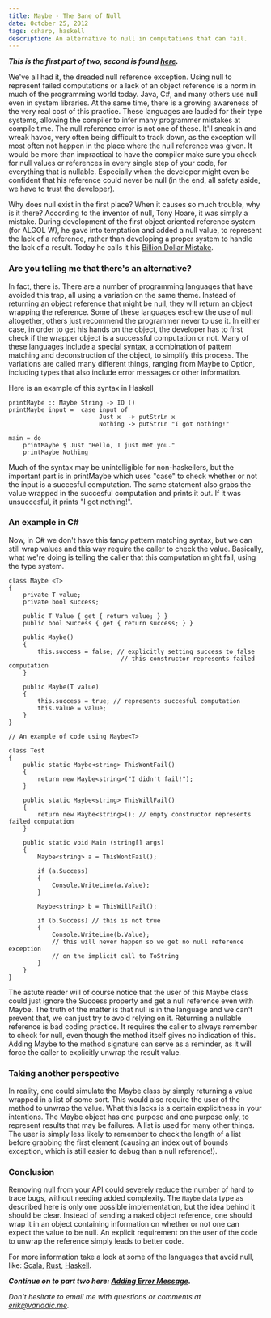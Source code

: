 ```yaml
---
title: Maybe - The Bane of Null
date: October 25, 2012
tags: csharp, haskell
description: An alternative to null in computations that can fail.
---
```


__*This is the first part of two, second is found [here][maybe2].*__

We've all had it, the dreaded null reference exception. Using null to represent failed computations or a lack of an object reference is a norm in much of the programming world today. Java, C#, and many others use null even in system libraries. At the same time, there is a growing awareness of the very real cost of this practice. These languages are lauded for their type systems, allowing the compiler to infer many programmer mistakes at compile time. The null reference error is not one of these. It'll sneak in and wreak havoc, very often being difficult to track down, as the exception will most often not happen in the place where the null reference was given. It would be more than impractical to have the compiler make sure you check for null values or references in every single step of your code, for everything that is nullable. Especially when the developer might even be confident that his reference could never be null (in the end, all safety aside, we have to trust the developer).

Why does null exist in the first place? When it causes so much trouble, why is it there? According to the inventor of null, Tony Hoare, it was simply a mistake. During development of the first object oriented reference system (for ALGOL W), he gave into temptation and added a null value, to represent the lack of a reference, rather than developing a proper system to handle the lack of a result. Today he calls it his [Billion Dollar Mistake][tonyhoare].

### Are you telling me that there's an alternative?

In fact, there is. There are a number of programming languages that have avoided this trap, all using a variation on the same theme. Instead of returning an object reference that might be null, they will return an object wrapping the reference. Some of these languages eschew the use of null altogether, others just recommend the programmer never to use it. In either case, in order to get his hands on the object, the developer has to first check if the wrapper object is a successful computation or not. Many of these languages include a special syntax, a combination of pattern matching and deconstruction of the object, to simplify this process. The variations are called many different things, ranging from Maybe to Option, including types that also include error messages or other information. 

Here is an example of this syntax in Haskell

~~~~~{.haskell}
printMaybe :: Maybe String -> IO ()
printMaybe input =  case input of
                         Just x  -> putStrLn x
                         Nothing -> putStrLn "I got nothing!"

main = do
    printMaybe $ Just "Hello, I just met you."
    printMaybe Nothing
~~~~~

Much of the syntax may be unintelligible for non-haskellers, but the important part is in printMaybe which uses "case" to check whether or not the input is a succesful computation. The same statement also grabs the value wrapped in the succesful computation and prints it out. If it was unsuccesful, it prints "I got nothing!".

### An example in C\#

Now, in C# we don't have this fancy pattern matching syntax, but we can still wrap values and this way require the caller to check the value. Basically, what we're doing is telling the caller that this computation might fail, using the type system.

~~~~~{.cs}
class Maybe <T>
{
    private T value;
    private bool success;

    public T Value { get { return value; } }
    public bool Success { get { return success; } }

    public Maybe()
    {
        this.success = false; // explicitly setting success to false
                               // this constructor represents failed computation
    }

    public Maybe(T value)
    {
        this.success = true; // represents succesful computation
        this.value = value;
    }
}

// An example of code using Maybe<T>

class Test
{
    public static Maybe<string> ThisWontFail()
    {
        return new Maybe<string>("I didn't fail!");
    }

    public static Maybe<string> ThisWillFail()
    {
        return new Maybe<string>(); // empty constructor represents failed computation
    }

    public static void Main (string[] args)
    {
        Maybe<string> a = ThisWontFail();

        if (a.Success)
        {
            Console.WriteLine(a.Value);
        }

        Maybe<string> b = ThisWillFail();

        if (b.Success) // this is not true
        {
            Console.WriteLine(b.Value);
            // this will never happen so we get no null reference exception
            // on the implicit call to ToString
        }
    }
}
~~~~~

The astute reader will of course notice that the user of this Maybe class could just ignore the Success property and get a null reference even with Maybe. The truth of the matter is that null is in the language and we can't prevent that, we can just try to avoid relying on it. Returning a nullable reference is bad coding practice. It requires the caller to always remember to check for null, even though the method itself gives no indication of this. Adding Maybe to the method signature can serve as a reminder, as it will force the caller to explicitly unwrap the result value.

### Taking another perspective

In reality, one could simulate the Maybe class by simply returning a value wrapped in a list of some sort. This would also require the user of the method to unwrap the value. What this lacks is a certain explicitness in your intentions. The Maybe object has one purpose and one purpose only, to represent results that may be failures. A list is used for many other things. The user is simply less likely to remember to check the length of a list before grabbing the first element (causing an index out of bounds exception, which is still easier to debug than a null reference!).

### Conclusion

Removing null from your API could severely reduce the number of hard to trace bugs, without needing added complexity. The `Maybe` data type as described here is only one possible implementation, but the idea behind it should be clear. Instead of sending a naked object reference, one should wrap it in an object containing information on whether or not one can expect the value to be null. An explicit requirement on the user of the code to unwrap the reference simply leads to better code.

For more information take a look at some of the languages that avoid null, like: [Scala][scala], [Rust][rust], [Haskell][haskell].

__*Continue on to part two here: [Adding Error Message][maybe2].*__

_Don't hesitate to email me with questions or comments at <erik@variadic.me>._

[maybe2]: http://variadic.me/posts/2012-10-26-maybe-adding-error-message.html
[tonyhoare]: http://en.wikipedia.org/wiki/Nullable_type
[rust]: http://www.rust-lang.org/
[scala]: http://www.scala-lang.org/
[haskell]: http://tryhaskell.org/
